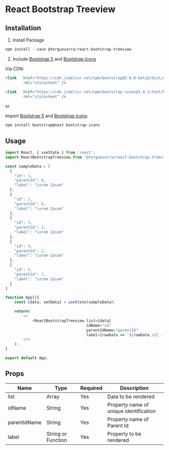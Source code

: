 # React Bootstrap Treeview

## Installation

1. Install Package
``` Javascript
npm install --save @terguevarra/react-bootstrap-treeview
```
2. Include [Bootstrap 5](https://getbootstrap.com/) and [Bootstrap Icons](https://icons.getbootstrap.com/)

Via CDN:

``` HTML
<link   href="https://cdn.jsdelivr.net/npm/bootstrap@5.0.0-beta3/dist/css/bootstrap.min.css" 
        rel="stylesheet" />

<link   href="https://cdn.jsdelivr.net/npm/bootstrap-icons@1.4.1/font/bootstrap-icons.css"
        rel="stylesheet" />
```

or

Import [Bootstrap 5](https://getbootstrap.com/) and [Bootstrap Icons](https://icons.getbootstrap.com/):
``` Javascript
npm install bootstrap@next bootstrap-icons
```



## Usage

```Javascript
import React, { useState } from 'react';
import ReactBootstrapTreeview from '@terguevarra/react-bootstrap-treeview';

const sampleData = [
  {
    "id": 1,
    "parentId": 0,
    "label": "Lorem Ipsum"
  },
  {
    "id": 2,
    "parentId": 0,
    "label": "Lorem Ipsum"
  },
  {
    "id": 3,
    "parentId": 1,
    "label": "Lorem Ipsum"
  },
  {
    "id": 4,
    "parentId": 2,
    "label": "Lorem Ipsum"
  },
  {
    "id": 5,
    "parentId": 3,
    "label": "Lorem Ipsum"
  }
]

function App(){
    const [data, setData] = useState(sampleData);

    return(
        <>
            <ReactBootstrapTreeview list={data}
                                    idName="id"
                                    parentIdName="parentId"
                                    label={rowData => `${rowData.id} - ${rowData.label}`} />
        </>
    );
}

export default App;
```

## Props
|Name|Type|Required|Description|
|----|-----|-----|-----------|
|list|Array|Yes|Data to be rendered|
|idName|String|Yes|Property name of unique identification|
|parentIdName|String|Yes|Property name of Parent Id|
|label|String or Function|Yes|Property to be rendered|
